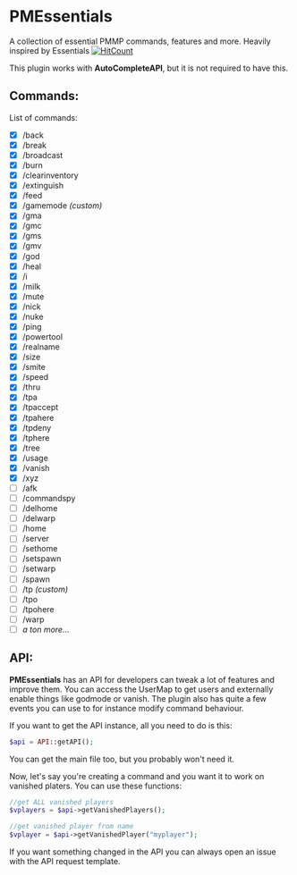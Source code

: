 # PMEssentials
A collection of essential PMMP commands, features and more. Heavily inspired by Essentials
[![HitCount](http://hits.dwyl.io/pmessentials/PMEssentials.svg)](http://hits.dwyl.io/pmessentials/PMEssentials)

This plugin works with **AutoCompleteAPI**, but it is not required to have this.

## Commands:
List of commands:
- [x] /back
- [x] /break
- [x] /broadcast
- [x] /burn
- [x] /clearinventory
- [x] /extinguish
- [x] /feed  
- [x] /gamemode *(custom)*
- [x] /gma
- [x] /gmc
- [x] /gms
- [x] /gmv
- [x] /god
- [x] /heal
- [x] /i
- [x] /milk
- [x] /mute
- [x] /nick
- [x] /nuke
- [x] /ping
- [x] /powertool
- [x] /realname
- [x] /size
- [x] /smite
- [x] /speed
- [x] /thru
- [x] /tpa
- [x] /tpaccept
- [x] /tpahere
- [x] /tpdeny
- [x] /tphere
- [x] /tree
- [x] /usage
- [x] /vanish
- [x] /xyz
- [ ] /afk
- [ ] /commandspy
- [ ] /delhome
- [ ] /delwarp
- [ ] /home
- [ ] /server
- [ ] /sethome
- [ ] /setspawn
- [ ] /setwarp
- [ ] /spawn
- [ ] /tp *(custom)*
- [ ] /tpo
- [ ] /tpohere
- [ ] /warp
- [ ] *a ton more...*

## API:
**PMEssentials** has an API for developers can tweak a lot of features and improve them. You can access the UserMap to get users and externally enable things like godmode or vanish. The plugin also has quite a few events you can use to for instance modify command behaviour.

If you want to get the API instance, all you need to do is this:
```php
$api = API::getAPI();
```
You can get the main file too, but you probably won't need it.

Now, let's say you're creating a command and you want it to work on vanished platers. You can use these functions:
```php
//get ALL vanished players
$vplayers = $api->getVanishedPlayers();

//get vanished player from name
$vplayer = $api->getVanishedPlayer("myplayer");
```
If you want something changed in the API you can always open an issue with the API request template.
